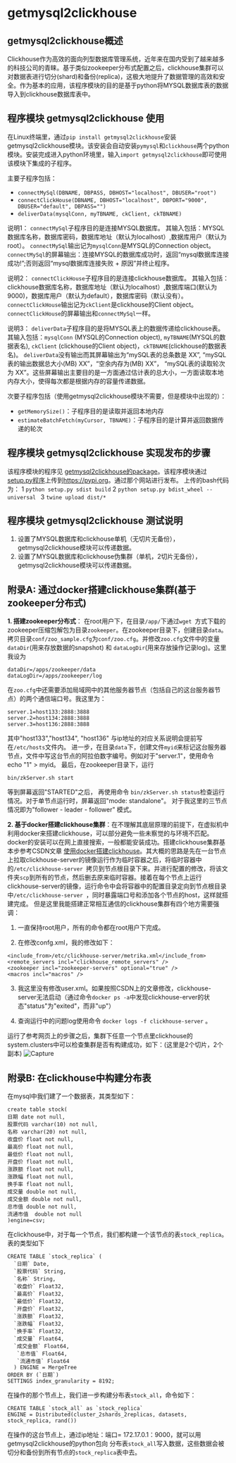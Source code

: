 # getmysql2clickhouse
##  getmysql2clickhouse概述

Clickhouse作为高效的面向列型数据库管理系统，近年来在国内受到了越来越多的科技公司的青睐。基于类似zookeeper分布式配置之后，clickhouse集群可以对数据表进行切分(shard)和备份(replica)，这极大地提升了数据管理的高效和安全。作为基本的应用，该程序模块的目的是基于python将MYSQL数据库表的数据导入到clickhouse数据库表中。

## 程序模块 getmysql2clickhouse 使用

在Linux终端里，通过````pip install getmysql2clickhouse````安装getmysql2clickhouse模块。该安装会自动安装````pymysql````和````clickhouse````两个python模块。安装完成进入python环境里，输入````import getmysql2clickhouse````即可使用该模块下集成的子程序。

主要子程序包括：
+ ````connectMySql(DBNAME, DBPASS, DBHOST="localhost", DBUSER="root")````
+ ````connectClickHouse(DBNAME, DBHOST="localhost", DBPORT="9000", DBUSER="default", DBPASS="")````
+ ````deliverData(mysqlConn, myTBNAME, ckClient, ckTBNAME)````

说明1：
````connectMySql````子程序目的是连接MYSQL数据库。
其输入包括：MYSQL数据库名称，数据库密码，数据库地址（默认为localhost）,数据库用户（默认为root）。
````connectMySql````输出记为````mysqlConn````是MYSQL的Connection object。 
````connectMySql````的屏幕输出：连接MYSQL的数据库成功时，返回“mysql数据库连接成功!”;否则返回“mysql数据库连接失败 + 原因”并终止程序。

说明2：
````connectClickHouse````子程序目的是连接clickhouse数据库。
其输入包括：clickhouse数据库名称，数据库地址（默认为localhost）,数据库端口(默认为9000)，数据库用户（默认为default），数据库密码（默认没有）。
````connectClickHouse````输出记为````ckClient````是clickhouse的Client object。
````connectClickHouse````的屏幕输出和````connectMySql````一样。

说明3：
````deliverData````子程序目的是将MYSQL表上的数据传递给clickhouse表。
其输入包括：````mysqlConn```` (MYSQL的Connection object), ````myTBNAME````(MYSQL的数据表名), ````ckClient```` (clickhouse的Client object)，````ckTBNAME````(clickhouse的数据表名)。
````deliverData````没有输出而其屏幕输出为“mySQL表的总条数是 XX”, “mySQL表的输出数据总大小(MB) XX”，“空余内存为(MB) XX”， “mySQL表的读取轮次为 XX”。这些屏幕输出主要目的是一方面通过估计表的总大小，一方面读取本地内存大小，使得每次都是根据内存的容量传递数据。

次要子程序包括（使用getmysql2clickhouse模块不需要，但是模块中出现的）：
+ ````getMemorySize()````：子程序目的是读取并返回本地内存
+ ````estimateBatchFetch(myCursor, TBNAME)````：子程序目的是计算并返回数据传递的轮次

## 程序模块 getmysql2clickhouse 实现发布的步骤

该程序模块的程序见 [getmysql2clickhouse的package](https://github.com/zhihaogong25/getmysql2clickhouse/blob/main/getmysql2clickhouse/__init__.py)。该程序模块通过[setup.py程序](https://github.com/zhihaogong25/getmysql2clickhouse/blob/main/setup.py)上传到<https://pypi.org>。通过那个网站进行发布。
上传的bash代码为： 1 ````python setup.py sdist build```` 2 ````python setup.py bdist_wheel --universal ```` 3 ````twine upload dist/*````

## 程序模块 getmysql2clickhouse 测试说明

1. 设置了MYSQL数据库和clickhouse单机（无切片无备份），getmysql2clickhouse模块可以传递数据。
2. 设置了MYSQL数据库和clickhouse伪集群（单机，2切片无备份），getmysql2clickhouse模块可以传递数据。

## 附录A: 通过docker搭建clickhouse集群(基于zookeeper分布式)
**1. 搭建zookeeper分布式**： 在root用户下，在目录````/app/````下通过````wget ````方式下载的zookeeper压缩包解包为目录````zookeeper````。在zookeeper目录下，创建目录````data````。拷贝目录````conf/zoo_sample.cfg````为````conf/zoo.cfg````。并修改````zoo.cfg````文件中的变量 ````dataDir````(用来存放数据的snapshot) 和 ````dataLogDir````(用来存放操作记录log)。这里我设为
````
dataDir=/apps/zookeeper/data
dataLogDir=/apps/zookeeper/log
````
在````zoo.cfg````中还需要添加局域网中的其他服务器节点（包括自己的这台服务器节点）的两个通信端口号。我这里为：
````
server.1=host133:2888:3888
server.2=host134:2888:3888
server.3=host136:2888:3888
````
其中"host133","host134", "host136" 与ip地址的对应关系说明会提前写在````/etc/hosts````文件内。
进一步，在目录````data````下，创建文件````myid````来标记这台服务器节点，文件中写这台节点的阿拉伯数字编号。例如对于"server.1"，使用命令 echo "1" > myid。
最后，在zookeeper目录下，运行
````
bin/zkServer.sh start
````
等到屏幕返回"STARTED"之后， 再使用命令 ````bin/zkServer.sh status````检查运行情况。对于单节点运行时，屏幕返回"mode: standalone"。 对于我这里的三节点情况即为"follower - leader - follower" 模式。
 
**2. 基于docker搭建clickhouse集群**：在不理解其底层原理的前提下，在虚拟机中利用docker来搭建clickhouse，可以部分避免一些未察觉的与环境不匹配。docker的安装可以在网上直接搜索，一般都能安装成功。搭建clickhouse集群基本步参考CSDN文章 [使用docker搭建clickhouse](https://blog.csdn.net/weixin_46918845/article/details/115133887?utm_medium=distribute.pc_relevant.none-task-blog-baidujs_title-1&spm=1001.2101.3001.4242)。其大概的思路是先在一台节点上拉取clickhouse-server的镜像运行作为临时容器之后，将临时容器中的````/etc/clickhouse-server ````拷贝到节点根目录下来。并进行配置的修改，将该文件夹````scp````到所有的节点，然后删去原来临时容器。接着在每个节点上运行clickhouse-server的镜像，运行命令中会将容器中的配置目录定向到节点根目录中````/etc/clickhouse-server ````，同时暴露端口号和添加各个节点的host，这样就搭建完成。
但是这里我能搭建正常相互通信的clickhouse集群有四个地方需要强调：

1. 一直保持root用户，所有的命令都在root用户下完成。

2. 在修改confg.xml，我的修改如下：
 ````
<include_from>/etc/clickhouse-server/metrika.xml</include_from>
<remote_servers incl="clickhouse_remote_servers" />
<zookeeper incl="zookeeper-servers" optional="true" />
<macros incl="macros" />
 ````
3. 我这里没有修改user.xml。如果按照CSDN上的文章修改，clickhouse-server无法启动（通过命令````docker ps -a````中发现clickhouse-erver的状态"status"为"exited"，而非"up"）

4. 查询运行中的问题log使用命令 ````docker logs -f clickhouse-server```` 。

运行了参考网页上的步骤之后，集群下任意一个节点里clickhouse的system.clusters中可以检查集群是否有构建成功，如下：(这里是2个切片，2个副本)
![Capture](https://user-images.githubusercontent.com/17373280/112940925-67d78e80-9160-11eb-87ea-e9a821138376.JPG)

## 附录B: 在clickhouse中构建分布表
在mysql中我们建了一个数据表，其类型如下：
````
create table stock(
日期 date not null,
股票代码 varchar(10) not null,
名称 varchar(20) not null,
收盘价 float not null,
最高价 float not null,
最低价 float not null,
开盘价 float not null,
涨跌额 float not null,
涨跌幅 float not null,
换手率 float not null,
成交量 double not null,
成交金额 double not null,
总市值 double not null,
流通市值  double not null
)engine=csv;
````
在clickhouse中，对于每一个节点，我们都构建一个该节点的表````stock_replica````。表的类型如下
````
CREATE TABLE `stock_replica` (
  `日期` Date,
  `股票代码` String,
  `名称` String,
  `收盘价` Float32,
  `最高价` Float32,
  `最低价` Float32,
  `开盘价` Float32,
  `涨跌额` Float32,
  `涨跌幅` Float32,
  `换手率` Float32,
  `成交量` Float64,
  `成交金额` Float64,
   `总市值` Float64,
   `流通市值` Float64
  ) ENGINE = MergeTree
ORDER BY (`日期`)
SETTINGS index_granularity = 8192;
````
在操作的那个节点上，我们进一步构建分布表````stock_all````，命令如下：
````
CREATE TABLE `stock_all` as `stock_replica`
ENGINE = Distributed(cluster_2shards_2replicas, datasets, stock_replica, rand()) 
````
在操作的这台节点上，通过ip地址：端口= 172.17.0.1：9000，就可以用getmysql2clickhouse的python包向
分布表````stock_all````写入数据，这些数据会被切分和备份到所有节点的````stock_replica````表中去。
